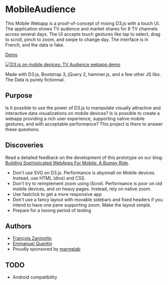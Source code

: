 MobileAudience
==============

This Mobile Webapp is a proof-of-concept of mixing D3.js with a touch UI. The application shows TV audience and market shares for 8 TV channels across several days. The UI accepts touch gestures like tap to select, drag to scroll, pinch to zoom, and swipe to change day. The interface is in French, and the data is fake.

[Demo](http://marmelab.github.io/MobileAudience/)

<a href="http://vimeo.com/67210593"><img alt="D3.js on mobile devices: TV Audience webapp demo" title="D3.js on mobile devices: TV Audience webapp demo" src="http://marmelab.com/images/MobileAudience.png"></a>

Made with D3.js, Bootstrap 3, jQuery 2, hammer.js, and a few other JS libs. The Data is purely fictionnal.

Purpose
-------

Is it possible to use the power of D3.js to manipulate visually attractive and interactive data visualizations on mobile devices? Is is possible to create a webapp providing a rich user experience, supporting native mobile gestures, and with acceptable performance? This project is there to answer these questions.

Discoveries
-----------

Read a detailed feedback on the development of this prototype on our blog: [Building Sophisticated WebApps For Mobile: A Bumpy Ride](http://blog.marmelab.com/building-sophisticated-webapps-for-mobile-a-bumpy-ride).

* Don't use SVG on D3.js. Performance is abysmall on Mobile devices. Instead, use HTML (divs) and CSS.
* Don't try to reimplement zoom using iScroll. Performance is poor on old mobile devices, and on heavy pages. Instead, rely on native zoom.
* Use fastclick to get a more responsive app
* Don't use a fancy layout with movable sidebars and fixed headers if you intend to have one pane supporting zoom. Make the layout simple.
* Prepare for a looong period of testing

Authors
-------

* [François Zaninotto](https://github.com/fzaninotto)
* [Emmanuel Quentin](https://github.com/manuquentin) 
* Proudly sponsored by [marmelab](marmelab.com)

TODO
----

* Android compatibility
